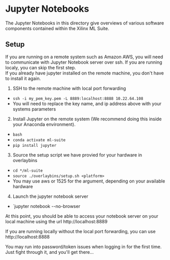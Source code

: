 # Jupyter Notebooks
The Jupyter Notebooks in this directory give overviews of various software components contained within the Xilinx ML Suite.

## Setup
If you are running on a remote system such as Amazon AWS, you will need to communicate with Jupyter Notebook server over ssh.
If you are running localy, you can skip the first step.  
If you already have jupyter installed on the remote machine, you don't have to install it again.  
1. SSH to the remote machine with local port forwarding  
  * `ssh -i my_pem_key.pem -L 8889:localhost:8888 10.22.64.108`
  * You will need to replace the key name, and ip address above with your systems parameters  
2. Install Jupyter on the remote system (We recommend doing this inside your Anaconda environment).  
  * `bash`
  * `conda activate ml-suite`
  * `pip install jupyter`
3. Source the setup script we have provied for your hardware in overlaybins  
  * `cd */ml-suite`
  * `source ./overlaybins/setup.sh <platform>`
  * You may use aws or 1525 for the <platform> argument, depending on your available hardware
4. Launch the jupyter notebook server  
  * `jupyter notebook --no-browser
   
  
At this point, you should be able to access your notebook server on your local machine using the url http://localhost:8889

If you are running locally without the local port forwarding, you can use http://localhost:8888

You may run into password/token issues when logging in for the first time. Just fight through it, and you'll get there...
  
